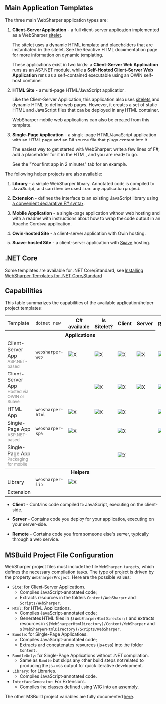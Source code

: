 ## Main Application Templates

The three main WebSharper application types are:

 1. **Client-Server Application** - a full client-server application implemented as a WebSharper [sitelet](Sitelets.md).

    The sitelet uses a dynamic HTML template and placeholders that are instantiated by the sitelet. See the Reactive HTML documentation page for more information on dynamic templating.
	
    These applications exist in two kinds: a **Client-Server Web Application** runs as an ASP.NET module, while a **Self-Hosted Client-Server Web Application** runs as a self-contained executable using an OWIN self-host container.

 2. **HTML Site** - a multi-page HTML/JavaScript application.

    Like the Client-Server Application, this application also uses [sitelets](Sitelets.md) and dynamic HTML to define web pages.
    However, it creates a set of static HTML and JavaScript files that can be deployed in any HTML container.

    WebSharper mobile web applications can also be created from this template.

 3. **Single-Page Application** - a single-page HTML/JavaScript application with an HTML page and an F# source file that plugs content into it.

    The easiest way to get started with WebSharper: write a few lines of F#, add a placeholder for it in the HTML, and you are ready to go.

    See the "Your first app in 2 minutes" tab for an example.

The following helper projects are also available:

 1. **Library** - a simple WebSharper library. Annotated code is compiled to JavaScript, and can then be used from any application project.
 
 2. **Extension** - defines the interface to an existing JavaScript library using [a convenient declarative F# syntax](InterfaceGenerator.md).

 3. **Mobile Application** - a single-page application without web hosting and with a readme with instructions about how to wrap the code output in an Apache Cordova application.

 4. **Owin-hosted Site** - a client-server application with Owin hosting.

 5. **Suave-hosted Site** - a client-server application with [Suave](https://github.com/SuaveIO/suave) hosting.

## .NET Core

Some templates are available for .NET Core/Standard, see [Installing WebSharper Templates for .NET Core/Standard](Install.md#netcore)

## Capabilities

This table summarizes the capabilities of the available application/helper project templates:

<table class="price-table">
    <tbody>
        <tr class="header">
            <td style="border:none;">Template</td>
            <td><code>dotnet new</code></td>
            <th class="first">C# available</th>
            <th>Is Sitelet?</th>
            <th>Client</th>
            <th>Server</th>
            <th class="last">Remote</th>
        </tr>
        <tr class="header">
            <th colspan="6">Applications</th>
        </tr>
        <tr>
            <td>Client-Server App<br/><span style="color:#888;font-size:smaller">ASP.NET-based</span></td>
            <td><code>websharper-web</code></td>
            <td><img src="https://raw.githubusercontent.com/dotnet-websharper/docs/master/images/ok.png" alt="X"/></td>
            <td><img src="https://raw.githubusercontent.com/dotnet-websharper/docs/master/images/ok.png" alt="X"/></td>
            <td><img src="https://raw.githubusercontent.com/dotnet-websharper/docs/master/images/ok.png" alt="X"/></td>
            <td><img src="https://raw.githubusercontent.com/dotnet-websharper/docs/master/images/ok.png" alt="X"/></td>
            <td><img src="https://raw.githubusercontent.com/dotnet-websharper/docs/master/images/ok.png" alt="X"/></td>
        </tr>
        <tr>
            <td>Client-Server App<br/><span style="color:#888;font-size:smaller">Hosted via OWIN or Suave</span></td>
            <td></td>
            <td></td>
            <td><img src="https://raw.githubusercontent.com/dotnet-websharper/docs/master/images/ok.png" alt="X"/></td>
            <td><img src="https://raw.githubusercontent.com/dotnet-websharper/docs/master/images/ok.png" alt="X"/></td>
            <td><img src="https://raw.githubusercontent.com/dotnet-websharper/docs/master/images/ok.png" alt="X"/></td>
            <td><img src="https://raw.githubusercontent.com/dotnet-websharper/docs/master/images/ok.png" alt="X"/></td>
        </tr>
        <tr>
            <td>HTML App</td>
            <td><code>websharper-html</code></td>
            <td><img src="https://raw.githubusercontent.com/dotnet-websharper/docs/master/images/ok.png" alt="X"/></td>
            <td><img src="https://raw.githubusercontent.com/dotnet-websharper/docs/master/images/ok.png" alt="X"/></td>
            <td><img src="https://raw.githubusercontent.com/dotnet-websharper/docs/master/images/ok.png" alt="X"/></td>
            <td></td>
            <td><img src="https://raw.githubusercontent.com/dotnet-websharper/docs/master/images/ok.png" alt="X"/></td>
        </tr>
        <tr>
            <td>Single-Page App<br/><span style="color:#888;font-size:smaller">ASP.NET-based</span></td>
            <td><code>websharper-spa</code></td>
            <td><img src="https://raw.githubusercontent.com/dotnet-websharper/docs/master/images/ok.png" alt="X"/></td>
            <td></td>
            <td><img src="https://raw.githubusercontent.com/dotnet-websharper/docs/master/images/ok.png" alt="X"/></td>
            <td></td>
            <td><img src="https://raw.githubusercontent.com/dotnet-websharper/docs/master/images/ok.png" alt="X"/></td>
        </tr>
        <tr>
            <td>Single-Page App<br/><span style="color:#888;font-size:smaller">Packaging for mobile</span></td>
            <td></td>
            <td></td>
            <td></td>
            <td><img src="https://raw.githubusercontent.com/dotnet-websharper/docs/master/images/ok.png" alt="X"/></td>
            <td></td>
            <td></td>
        </tr>
        <tr class="header">
            <th colspan="6">Helpers</th>
        </tr>
        <tr>
            <td>Library</td>
            <td><code>websharper-lib</code></td>
            <td><img src="https://raw.githubusercontent.com/dotnet-websharper/docs/master/images/ok.png" alt="X"/></td>
            <td></td>
            <td></td>
            <td></td>
            <td></td>
        </tr>
        <tr>
            <td>Extension</td>
            <td></td>
            <td></td>
            <td></td>
            <td></td>
            <td></td>
            <td></td>
        </tr>
    </tbody>
</table>

  * **Client** - Contains code compiled to JavaScript, executing on the client-side.

  * **Server** - Contains code you deploy for your application, executing on your server-side.

  * **Remote** - Contains code you from someone else's server, typically through a web service.

## MSBuild Project File Configuration

WebSharper project files must include the file `WebSharper.targets`, which defines the necessary compilation tasks. The type of project is driven by the property `WebSharperProject`. Here are the possible values:

* `Site`: for Client-Server Applications.
    * Compiles JavaScript-annotated code;
    * Extracts resources in the folders `Content/WebSharper` and `Scripts/WebSharper`.
* `Html`: for HTML Applications.
    * Compiles JavaScript-annotated code;
    * Generates HTML files in `$(WebSharperHtmlDirectory)` and extracts resources in `$(WebSharperHtmlDirectory)/Content/WebSharper` and `$(WebSharperHtmlDirectory)/Scripts/WebSharper`.
* `Bundle`: for Single-Page Applications.
    * Compiles JavaScript-annotated code;
    * Extracts and concatenates resources (js+css) into the folder `Content`.
* `BundleOnly`: for Single-Page Applications without .NET compilation.
    * Same as `Bundle` but skips any other build steps not related to producing the js+css output for quick iterative development. 
* `Library`: for Libraries.
    * Compiles JavaScript-annotated code.
* `InterfaceGenerator`: For Extensions.
    * Compiles the classes defined using WIG into an assembly.

The other MSBuild project variables are fully documented [here](ProjectVariables.md).
